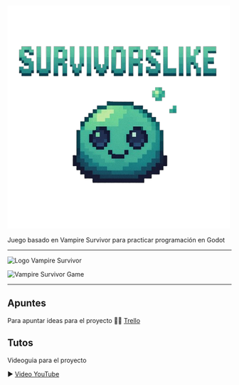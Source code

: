 ![alt text](./game/icon.png)

Juego basado en Vampire Survivor para practicar programación en Godot

---

![Logo Vampire Survivor](https://cdn2.steamgriddb.com/logo_thumb/f0e6bc914c24c98b02e956b53344d081.png)

![Vampire Survivor Game](https://oyster.ignimgs.com/mediawiki/apis.ign.com/vampire-survivors/f/fc/Vampire_Survivors_2_2_2022_10_12_56_PM.png)

---

## Apuntes

Para apuntar ideas para el proyecto
⛓️‍💥 [Trello](https://trello.com/b/s3gaRfal/survivorslike)

## Tutos

Videoguia para el proyecto

▶️ [Video YouTube](https://www.youtube.com/watch?v=GwCiGixlqiU&list=PLTTFOG24xy6IPNlGugXK8NYA9qV7r5AZL)
